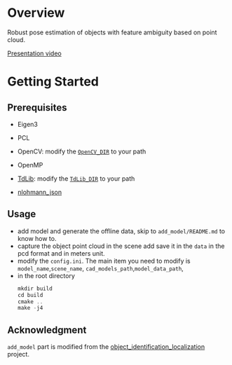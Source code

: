 # Overview
Robust pose estimation of objects with feature ambiguity based on point cloud. 

[Presentation video](https://youtu.be/H6Rpz66P_sE)

# Getting Started
## Prerequisites
- Eigen3
- PCL
- OpenCV: modify the [`OpenCV_DIR`](https://github.com/TouchDeeper/TdLib/blob/dev/src/CMakeLists.txt#L8) to your path

- OpenMP
- [TdLib](https://github.com/TouchDeeper/TdLib): modify the [`TdLib_DIR`](https://github.com/TouchDeeper/TdLib/blob/dev/src/CMakeLists.txt#L8) to your path
- [nlohmann_json](https://github.com/nlohmann/json)
## Usage
- add model and generate the offline data, skip to `add_model/README.md` to know how to.
- capture the object point cloud in the scene add save it in the `data` in the pcd format and in meters unit.
- modify the `config.ini`. The main item you need to modify is `model_name`,`scene_name`, `cad_models_path`,`model_data_path`,
- in the root directory
    ```asm
    mkdir build
    cd build
    cmake ..
    make -j4
    ```


## Acknowledgment
`add_model` part is modified from the [object_identification_localization](https://github.com/Laxen/object_identification_localization) project.

